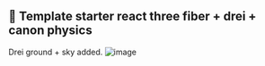 ## 🚀 Template starter react three fiber + drei + canon physics
Drei ground + sky added.
![image](https://user-images.githubusercontent.com/44423012/210552405-5b036d8d-fff5-4cfa-bfee-cde2d2e32cdf.png)
